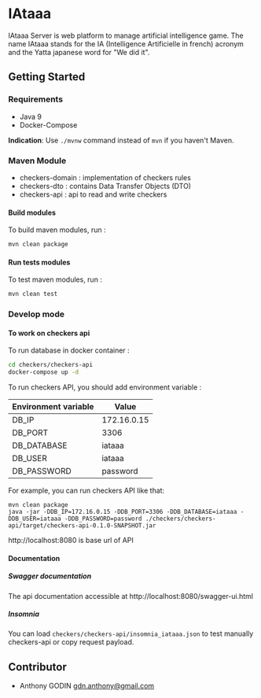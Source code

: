 # IAtaaa

IAtaaa Server is web platform to manage artificial intelligence game. The name IAtaaa stands for the IA (Intelligence Artificielle in french) acronym and the Yatta japanese word for "We did it".

## Getting Started
### Requirements
* Java 9
* Docker-Compose

**Indication**: Use `./mvnw` command instead of `mvn` if you haven't Maven.

### Maven Module
* checkers-domain : implementation of checkers rules
* checkers-dto : contains Data Transfer Objects (DTO)
* checkers-api : api to read and write checkers

#### Build modules
To build maven modules, run :
```sh
mvn clean package
```

#### Run tests modules
To test maven modules, run :
```sh
mvn clean test
```

### Develop mode
#### To work on checkers api
To run database in docker container :
```sh
cd checkers/checkers-api
docker-compose up -d
```
To run checkers API, you should add environment variable :

Environment variable | Value
------ | ------ 
DB_IP | 172.16.0.15 |
DB_PORT | 3306 |
DB_DATABASE | iataaa |
DB_USER | iataaa |
DB_PASSWORD | password |

For example, you can run checkers API like that:
```
mvn clean package
java -jar -DDB_IP=172.16.0.15 -DDB_PORT=3306 -DDB_DATABASE=iataaa -DDB_USER=iataaa -DDB_PASSWORD=password ./checkers/checkers-api/target/checkers-api-0.1.0-SNAPSHOT.jar
```
http://localhost:8080 is base url of API

#### Documentation
##### Swagger documentation
The api documentation accessible at http://localhost:8080/swagger-ui.html

##### Insomnia
You can load `checkers/checkers-api/insomnia_iataaa.json` to test manually checkers-api or copy request payload.


## Contributor
* Anthony GODIN <gdn.anthony@gmail.com>
